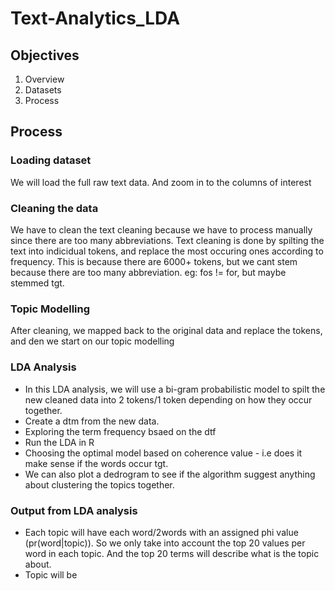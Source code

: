 # Text-Analytics_LDA

## Objectives
1. Overview
2. Datasets
3. Process

## Process
### Loading dataset 
We will load the full raw text data. And zoom in to the columns of interest
### Cleaning the data 
We have to clean the text cleaning because we have to process manually since there are too many abbreviations.
Text cleaning is done by spilting the text into indicidual tokens, and replace the most occuring ones according to frequency. This is because there are 6000+ tokens, but we cant stem because there are too many abbreviation. eg: fos != for, but maybe stemmed tgt. 
### Topic Modelling
After cleaning, we mapped back to the original data and replace the tokens, and den we start on our topic modelling
### LDA Analysis
- In this LDA analysis, we will use a bi-gram probabilistic model to spilt the new cleaned data into 2 tokens/1 token depending on how they occur together. 
- Create a dtm from the new data. 
- Exploring the term frequency bsaed on the dtf
- Run the LDA in R
- Choosing the optimal model based on coherence value - i.e does it make sense if the words occur tgt. 
- We can also plot a dedrogram to see if the algorithm suggest anything about clustering the topics together. 

### Output from LDA analysis
- Each topic will have each word/2words with an assigned phi value (pr(word|topic)). So we only take into account the top 20 values per word in each topic. And the top 20 terms will describe what is the topic about. 
- Topic will be 
